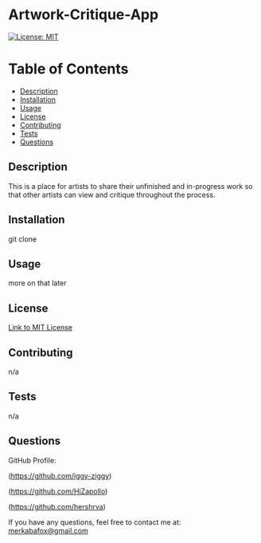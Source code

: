 # Artwork-Critique-App

[![License: MIT](https://img.shields.io/badge/License-MIT-yellow.svg)](https://opensource.org/licenses/MIT)

# Table of Contents

* [Description](#description)
* [Installation](#installation)
* [Usage](#usage)
* [License](#license)
* [Contributing](#contributing)
* [Tests](#tests)
* [Questions](#questions)

## Description

This is a place for artists to share their unfinished and in-progress work so that other artists can view and critique throughout the process.

## Installation

git clone

## Usage

more on that later

## License
[Link to MIT License](https://opensource.org/licenses/MIT)

## Contributing

n/a

## Tests

n/a

## Questions

GitHub Profile: 

(https://github.com/iggy-ziggy)

(https://github.com/HiZapollo)

(https://github.com/hershrva)

If you have any questions, feel free to contact me at:
merkabafox@gmail.com

